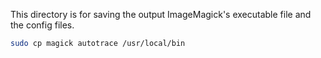 This directory is for saving the output ImageMagick's executable file and the config files.

```bash
sudo cp magick autotrace /usr/local/bin
```